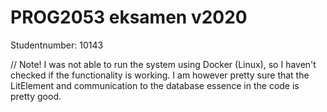 # PROG2053 eksamen v2020
Studentnumber: 10143

// Note! I was not able to run the system using Docker (Linux), so I haven't checked if the functionality is working. I am however pretty sure that the LitElement and communication to the database essence in the code is pretty good.
